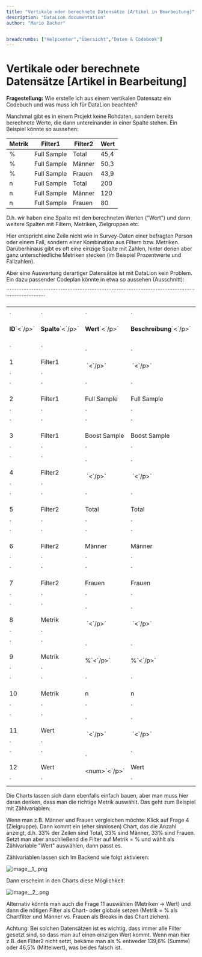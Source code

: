 ```yaml
---
title: "Vertikale oder berechnete Datensätze [Artikel in Bearbeitung]"
description: "DataLion documentation"
author: "Mario Bacher"


breadcrumbs: ["Helpcenter","Übersicht","Daten & Codebook"]
---
```


# Vertikale oder berechnete Datensätze [Artikel in Bearbeitung]

**Fragestellung:** Wie erstelle ich aus einem vertikalen Datensatz ein Codebuch und was muss ich für DataLion beachten?

Manchmal gibt es in einem Projekt keine Rohdaten, sondern bereits berechnete Werte, die dann untereinander in einer Spalte stehen. Ein Beispiel könnte so aussehen:

| **Metrik** | **Filter1**     | **Filter2** | **Wert** |
|-----------|-----------------|-------------|----------|
| %         | Full Sample     | Total       | 45,4     |
| %         | Full Sample     | Männer      | 50,3     |
| %         | Full Sample     | Frauen      | 43,9     |
| n         | Full Sample     | Total       | 200      |
| n         | Full Sample     | Männer      | 120      |
| n         | Full Sample     | Frauen      | 80       |

D.h. wir haben eine Spalte mit den berechneten Werten ("Wert") und dann weitere Spalten mit Filtern, Metriken, Zielgruppen etc.

Hier entspricht eine Zeile nicht wie in Survey-Daten einer befragten Person oder einem Fall, sondern einer Kombination aus Filtern bzw. Metriken. Darüberhinaus gibt es oft eine einzige Spalte mit Zahlen, hinter denen aber ganz unterschiedliche Metriken stecken (im Beispiel Prozentwerte und Fallzahlen).

Aber eine Auswertung derartiger Datensätze ist mit DataLion kein Problem. Ein dazu passender Codeplan könnte in etwa so aussehen (Ausschnitt):

<table data-layout="default" data-local-id="d5ba5b0f-da58-4ac8-a679-71c775eb0923" class="confluenceTable"`>`<tbody><tr><td class="confluenceTd"`>`<p><strong>ID</strong>`<`/p>`</td>`<td class="confluenceTd"`>`<p><strong>Spalte</strong>`<`/p>`</td>`<td class="confluenceTd"`>`<p><strong>Wert</strong>`<`/p>`</td>`<td class="confluenceTd"`>`<p><strong>Beschreibung</strong>`<`/p>`</td>`<td class="confluenceTd"`>`<p><strong>Kurzbeschreibung</strong>`<`/p>`</td>`<td class="confluenceTd"`>`<p><strong>Art</strong>`<`/p>`</td>`<td class="confluenceTd"`>`<p><strong>Ebenen</strong>`<`/p>`</td>`<td class="confluenceTd"`>`<p><strong>…`<`/strong>`<`/p>`</td>``</tr>`<tr><td class="confluenceTd"`>`<p>1</p>`</td>`<td class="confluenceTd"`>`<p>Filter1</p>`</td>`<td class="confluenceTd"`>`<p>&nbsp;`<`/p>`</td>`<td class="confluenceTd"`>`<p>&nbsp;`<`/p>`</td>`<td class="confluenceTd"`>`<p>Sample</p>`</td>`<td class="confluenceTd"`>`<p>Frage</p>`</td>`<td class="confluenceTd"`>`<p>Filter</p>`</td>`<td class="confluenceTd"`>`<p>&nbsp;`<`/p>`</td>``</tr>`<tr><td class="confluenceTd"`>`<p>2</p>`</td>`<td class="confluenceTd"`>`<p>Filter1</p>`</td>`<td class="confluenceTd"`>`<p>Full Sample</p>`</td>`<td class="confluenceTd"`>`<p>Full Sample</p>`</td>`<td class="confluenceTd"`>`<p>Sample</p>`</td>`<td class="confluenceTd"`>`<p>Auspr</p>`</td>`<td class="confluenceTd"`>`<p>Filter</p>`</td>`<td class="confluenceTd"`>`<p>&nbsp;`<`/p>`</td>``</tr>`<tr><td class="confluenceTd"`>`<p>3</p>`</td>`<td class="confluenceTd"`>`<p>Filter1</p>`</td>`<td class="confluenceTd"`>`<p>Boost Sample</p>`</td>`<td class="confluenceTd"`>`<p>Boost Sample</p>`</td>`<td class="confluenceTd"`>`<p>Sample</p>`</td>`<td class="confluenceTd"`>`<p>Auspr</p>`</td>`<td class="confluenceTd"`>`<p>Filter</p>`</td>`<td class="confluenceTd"`>`<p>&nbsp;`<`/p>`</td>``</tr>`<tr><td class="confluenceTd"`>`<p>4</p>`</td>`<td class="confluenceTd"`>`<p>Filter2</p>`</td>`<td class="confluenceTd"`>`<p>&nbsp;`<`/p>`</td>`<td class="confluenceTd"`>`<p>&nbsp;`<`/p>`</td>`<td class="confluenceTd"`>`<p>Zielgruppe</p>`</td>`<td class="confluenceTd"`>`<p>Frage</p>`</td>`<td class="confluenceTd"`>`<p>Filter</p>`</td>`<td class="confluenceTd"`>`<p>&nbsp;`<`/p>`</td>``</tr>`<tr><td class="confluenceTd"`>`<p>5</p>`</td>`<td class="confluenceTd"`>`<p>Filter2</p>`</td>`<td class="confluenceTd"`>`<p>Total</p>`</td>`<td class="confluenceTd"`>`<p>Total</p>`</td>`<td class="confluenceTd"`>`<p>Zielgruppe</p>`</td>`<td class="confluenceTd"`>`<p>Auspr</p>`</td>`<td class="confluenceTd"`>`<p>Filter</p>`</td>`<td class="confluenceTd"`>`<p>&nbsp;`<`/p>`</td>``</tr>`<tr><td class="confluenceTd"`>`<p>6</p>`</td>`<td class="confluenceTd"`>`<p>Filter2</p>`</td>`<td class="confluenceTd"`>`<p>Männer</p>`</td>`<td class="confluenceTd"`>`<p>Männer</p>`</td>`<td class="confluenceTd"`>`<p>Zielgruppe</p>`</td>`<td class="confluenceTd"`>`<p>Auspr</p>`</td>`<td class="confluenceTd"`>`<p>Filter</p>`</td>`<td class="confluenceTd"`>`<p>&nbsp;`<`/p>`</td>``</tr>`<tr><td class="confluenceTd"`>`<p>7</p>`</td>`<td class="confluenceTd"`>`<p>Filter2</p>`</td>`<td class="confluenceTd"`>`<p>Frauen</p>`</td>`<td class="confluenceTd"`>`<p>Frauen</p>`</td>`<td class="confluenceTd"`>`<p>Zielgruppe</p>`</td>`<td class="confluenceTd"`>`<p>Auspr</p>`</td>`<td class="confluenceTd"`>`<p>Filter</p>`</td>`<td class="confluenceTd"`>`<p>&nbsp;`<`/p>`</td>``</tr>`<tr><td class="confluenceTd"`>`<p>8</p>`</td>`<td class="confluenceTd"`>`<p>Metrik</p>`</td>`<td class="confluenceTd"`>`<p>&nbsp;`<`/p>`</td>`<td class="confluenceTd"`>`<p>&nbsp;`<`/p>`</td>`<td class="confluenceTd"`>`<p>Metrik</p>`</td>`<td class="confluenceTd"`>`<p>Frage</p>`</td>`<td class="confluenceTd"`>`<p>Metriken</p>`</td>`<td class="confluenceTd"`>`<p>&nbsp;`<`/p>`</td>``</tr>`<tr><td class="confluenceTd"`>`<p>9</p>`</td>`<td class="confluenceTd"`>`<p>Metrik</p>`</td>`<td class="confluenceTd"`>`<p>%`<`/p>`</td>`<td class="confluenceTd"`>`<p>%`<`/p>`</td>`<td class="confluenceTd"`>`<p>Metrik</p>`</td>`<td class="confluenceTd"`>`<p>Auspr</p>`</td>`<td class="confluenceTd"`>`<p>Metriken</p>`</td>`<td class="confluenceTd"`>`<p>&nbsp;`<`/p>`</td>``</tr>`<tr><td class="confluenceTd"`>`<p>10</p>`</td>`<td class="confluenceTd"`>`<p>Metrik</p>`</td>`<td class="confluenceTd"`>`<p>n</p>`</td>`<td class="confluenceTd"`>`<p>n</p>`</td>`<td class="confluenceTd"`>`<p>Metrik</p>`</td>`<td class="confluenceTd"`>`<p>Auspr</p>`</td>`<td class="confluenceTd"`>`<p>Metriken</p>`</td>`<td class="confluenceTd"`>`<p>&nbsp;`<`/p>`</td>``</tr>`<tr><td class="confluenceTd"`>`<p>11</p>`</td>`<td class="confluenceTd"`>`<p>Wert</p>`</td>`<td class="confluenceTd"`>`<p>&nbsp;`<`/p>`</td>`<td class="confluenceTd"`>`<p>&nbsp;`<`/p>`</td>`<td class="confluenceTd"`>`<p>Wert</p>`</td>`<td class="confluenceTd"`>`<p>Frage</p>`</td>`<td class="confluenceTd"`>`<p>Metriken</p>`</td>`<td class="confluenceTd"`>`<p>&nbsp;`<`/p>`</td>``</tr>`<tr><td class="confluenceTd"`>`<p>12</p>`</td>`<td class="confluenceTd"`>`<p>Wert</p>`</td>`<td class="confluenceTd"`>`<p>&lt;num&gt;`<`/p>`</td>`<td class="confluenceTd"`>`<p>Wert</p>`</td>`<td class="confluenceTd"`>`<p>Wert</p>`</td>`<td class="confluenceTd"`>`<p>Auspr</p>`</td>`<td class="confluenceTd"`>`<p>Metriken</p>`</td>`<td class="confluenceTd"`>`<p>&nbsp;`<`/p>`</td>``</tr>``</tbody>``</table>
Die Charts lassen sich dann ebenfalls einfach bauen, aber man muss hier daran denken, dass man die richtige Metrik auswählt. Das geht zum Beispiel mit Zählvariablen:

Wenn man z.B. Männer und Frauen vergleichen möchte: Klick auf Frage 4 (Zielgruppe). Dann kommt ein (eher sinnlosen) Chart, das die Anzahl anzeigt, d.h. 33% der Zeilen sind Total, 33% sind Männer, 33% sind Frauen. Setzt man aber anschließend die Filter auf Metrik = % und wählt als Zählvariable "Wert" auswählen, dann passt es.

Zählvariablen lassen sich Im Backend wie folgt aktivieren:

![image__1_.png](/img/86048838.png)

Dann erscheint in den Charts diese Möglichkeit:

![image__2_.png](/img/86048845.png)

Alternativ könnte man auch die Frage 11 auswählen (Metriken → Wert) und dann die nötigen Filter als Chart- oder globale setzen (Metrik = % als Chartfilter und Männer vs. Frauen als Breaks in das Chart ziehen).

Achtung: Bei solchen Datensätzen ist es wichtig, dass immer alle Filter gesetzt sind, so dass man auf einen einzigen Wert kommt. Wenn man hier z.B. den Filter2 nicht setzt, bekäme man als % entweder 139,6% (Summe) oder 46,5% (Mittelwert), was beides falsch ist.
